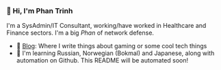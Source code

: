 ### 👋 Hi, I'm Phan Trinh

I'm a SysAdmin/IT Consultant, working/have worked in Healthcare and Finance sectors. I'm a big *Phan* of network defense.

- 📝 [Blog](https://aptrinh.js.org/): Where I write things about gaming or some cool tech things    
- 🌱 I'm learning Russian, Norwegian (Bokmal) and Japanese, along with automation on Github. This README will be automated soon!

